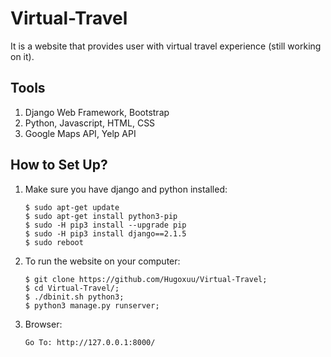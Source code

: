 # Virtual-Travel
It is a website that provides user with virtual travel experience (still working on it).

## Tools
1. Django Web Framework, Bootstrap
2. Python, Javascript, HTML, CSS
3. Google Maps API, Yelp API

## How to Set Up?
1. Make sure you have django and python installed:
    ```
    $ sudo apt-get update
    $ sudo apt-get install python3-pip
    $ sudo -H pip3 install --upgrade pip
    $ sudo -H pip3 install django==2.1.5
    $ sudo reboot
    ```
2. To run the website on your computer:
    ```
    $ git clone https://github.com/Hugoxuu/Virtual-Travel;
    $ cd Virtual-Travel/;
    $ ./dbinit.sh python3;
    $ python3 manage.py runserver;
    ```
3. Browser:
    ```
    Go To: http://127.0.0.1:8000/
    ```
